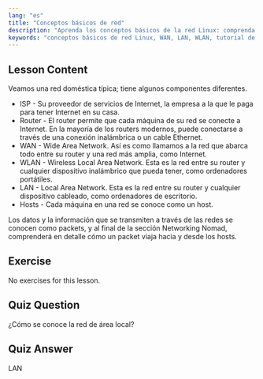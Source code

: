 ```yaml
---
lang: "es"
title: "Conceptos básicos de red"
description: "Aprenda los conceptos básicos de la red Linux: comprenda WAN, LAN, WLAN, routers y hosts. ¡Comience su viaje de networking con esta guía para principiantes!"
keywords: "conceptos básicos de red Linux, WAN, LAN, WLAN, tutorial de red, Linux para principiantes, guía de networking, conceptos de Linux"
---
```


## Lesson Content

Veamos una red doméstica típica; tiene algunos componentes diferentes.

- ISP - Su proveedor de servicios de Internet, la empresa a la que le paga para tener Internet en su casa.
- Router - El router permite que cada máquina de su red se conecte a Internet. En la mayoría de los routers modernos, puede conectarse a través de una conexión inalámbrica o un cable Ethernet.
- WAN - Wide Area Network. Así es como llamamos a la red que abarca todo entre su router y una red más amplia, como Internet.
- WLAN - Wireless Local Area Network. Esta es la red entre su router y cualquier dispositivo inalámbrico que pueda tener, como ordenadores portátiles.
- LAN - Local Area Network. Esta es la red entre su router y cualquier dispositivo cableado, como ordenadores de escritorio.
- Hosts - Cada máquina en una red se conoce como un host.

Los datos y la información que se transmiten a través de las redes se conocen como packets, y al final de la sección Networking Nomad, comprenderá en detalle cómo un packet viaja hacia y desde los hosts.

## Exercise

No exercises for this lesson.

## Quiz Question

¿Cómo se conoce la red de área local?

## Quiz Answer

LAN
